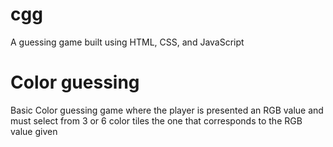 # cgg
A guessing game built using HTML, CSS, and JavaScript
<h1>Color guessing</h1>
<p>Basic Color guessing game where the player is presented an RGB value and must select from 3 or 6 color tiles the one that corresponds to the RGB value given</p>
